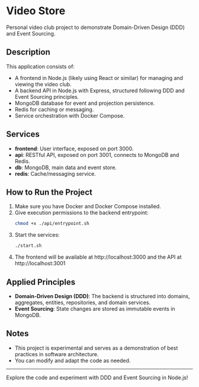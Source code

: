 # Video Store

Personal video club project to demonstrate Domain-Driven Design (DDD) and Event Sourcing.

## Description

This application consists of:
- A frontend in Node.js (likely using React or similar) for managing and viewing the video club.
- A backend API in Node.js with Express, structured following DDD and Event Sourcing principles.
- MongoDB database for event and projection persistence.
- Redis for caching or messaging.
- Service orchestration with Docker Compose.

## Services

- **frontend**: User interface, exposed on port 3000.
- **api**: RESTful API, exposed on port 3001, connects to MongoDB and Redis.
- **db**: MongoDB, main data and event store.
- **redis**: Cache/messaging service.

## How to Run the Project

1. Make sure you have Docker and Docker Compose installed.
2. Give execution permissions to the backend entrypoint:
   ```bash
   chmod +x ./api/entrypoint.sh
   ```
3. Start the services:
   ```bash
   ./start.sh
   ```
4. The frontend will be available at http://localhost:3000 and the API at http://localhost:3001

## Applied Principles

- **Domain-Driven Design (DDD)**: The backend is structured into domains, aggregates, entities, repositories, and domain services.
- **Event Sourcing**: State changes are stored as immutable events in MongoDB.

## Notes

- This project is experimental and serves as a demonstration of best practices in software architecture.
- You can modify and adapt the code as needed.

---

Explore the code and experiment with DDD and Event Sourcing in Node.js!
